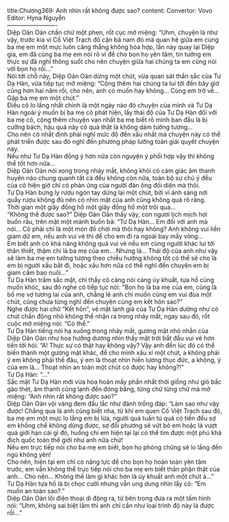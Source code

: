 title:Chương369: Anh nhìn rất không được sao?
content:
Convertor: Vovo<br>Editor: Hyna Nguyễn<br>————————-<br>Diệp Oản Oản chần chừ một phen, rốt cục mở miệng: “Uhm, chuyện là như vậy, trước kia vì Cố Việt Trạch đồ cặn bã nam đó mà quan hệ giữa em cùng ba mẹ em một mực luôn căng thẳng không hòa hợp, lần này quay lại Diệp gia, em đã cùng ba mẹ em nói rõ vì để cho bọn họ yên tâm, tin tưởng em thực sự đã nghĩ thông suốt cho nên chuyện giữa hai chúng ta em cũng nói với bọn họ rồi…”<br>Nói tới chỗ này, Diệp Oản Oản dừng một chút, vừa quan sát thần sắc của Tư Dạ Hàn, vừa tiếp tục mở miệng: “Cộng thêm hai chúng ta lui tới đến bây giờ cũng hơn hai năm rồi, cho nên, anh có muốn hay không… Cùng em trở về… Gặp ba mẹ em một chút.”<br>Điều cô lo lắng nhất chính là một ngày nào đó chuyện của mình và Tư Dạ Hàn ngoài ý muốn bị ba mẹ cô phát hiện, lấy thái độ của Tư Dạ Hàn đối với ba mẹ cô, cộng thêm chuyện vạn nhất ba mẹ biết rõ mình ban đầu là bị cưỡng bách, hậu quả này cô quả thật là không dám tưởng tượng…<br>Cho nên cô nhất định phải nghĩ mức độ đến xấu nhất mà chuyện này có thể phát triển được sau đó nghĩ đến phương pháp lưỡng toàn giải quyết chuyện này.<br>Nếu như Tư Dạ Hàn đồng ý hơn nữa còn nguyện ý phối hợp vậy thì không thể tốt hơn nữa…<br>Diệp Oản Oản nói xong trong nháy mắt, không khỏi có cảm giác âm thanh huyên náo chung quanh tất cả đều không còn nữa, toàn bộ sự chú ý đều của cô hiện giờ chỉ có phản ứng của người đàn ông đối diện mà thôi.<br>Tư Dạ Hàn bưng ly rượu ngón tay dừng lại một chút, bởi vì ánh sáng nơi quầy rượu không đủ nên cô nhìn mặt của anh cũng không quá rõ ràng.<br>Thời gian một giây đồng hồ một giây đồng hồ một trôi qua…<br>“Không thể được sao?” Diệp Oản Oản thấy vậy, con ngươi tịch mịch hơi buồn rầu, trên mặt một mảnh buồn bã: “Tư Dạ Hàn… Em đối với anh mà nói… Có phải chỉ là một món đồ chơi mà thôi hay không? Anh không vui liền giam dữ em, nếu anh vui vẻ thì để cho em đi ra ngoài bay mấy vòng…<br>Em biết anh có khả năng không quá vui vẻ nếu em cùng người khác lui tới thân thiết, thậm chí là ba mẹ của em… Nhưng là… Thái độ của anh như vậy sẽ làm ba mẹ em tưởng tượng theo chiều hướng không tốt có thể sẽ cho là em bị người xấu bắt đi, hoặc xấu hơn nữa có thể nghĩ đến chuyện em bị giam cầm bao nuôi…”<br>Tư Dạ Hàn trầm sắc mặt, chỉ thấy cô càng nói càng ủy khuất, tựa hồ cũng muốn khóc, sau đó nghe cô tiếp tục nói: “Bọn họ là ba mẹ của em, cũng là bố mẹ vợ tương lai của anh, chẳng lẽ anh chỉ muốn cùng em vui đùa một chút, cũng chưa từng nghĩ đến chuyện cùng em kết hôn sao?”<br>Nghe được hai chữ “Kết hôn”, vẻ mặt lạnh giá của Tư Dạ Hàn dường như có chút chấn động nhỏ không thể nhận ra trong nháy mắt, ngay sau đó, rốt cuộc mở miệng nói: “Có thể.”<br>Tư Dạ Hàn tiếng nói hạ xuống trong nháy mắt, gương mặt nhỏ nhắn của Diệp Oản Oản như hoa hướng dương nhìn thấy mặt trời bắt đầu vui vẻ hơn tiến tới hỏi: “A! Thực sự có thật hay không vậy? Vậy anh đến lúc đó có thể biến thành một gương mặt khác, để cho mình xấu xí một chút, a không phải ý em không phải thế đâu, ý em là thoạt nhìn hiền lương thục đức, a không, ý của em là… Thoạt nhìn an toàn một chút có được hay không?!”<br>Tư Dạ Hàn: “…”<br>Sắc mặt Tư Dạ Hàn mới vừa hòa hoãn mấy phần nhất thời giống như gió bắc gào thét, âm thanh cũng lạnh đến đóng băng, từng chữ từng chữ mà mở miệng: “Anh nhìn rất không được sao?”<br>Diệp Oản Oản vội vàng đem đầu lắc như đánh trống đáp: “Làm sao như vậy được! Chẳng qua là anh cũng biết nha, từ khi em quen Cố Việt Trạch sau đó, ba mẹ em một mực lo lắng em bị lừa, người quá tuấn tú quá có tiền đều sợ em khống chế không dừng được, sợ đối phương sẽ vứt bỏ em hoặc là vượt quá giới hạn cái gì đó, huống chi em hiện tại lại có thể tìm được một phú khả địch quốc toàn thế giới như anh nữa chứ!<br>Nếu em trực tiếp nói cho ba mẹ em biết, bọn họ phỏng chừng sẽ lo lắng đến ngủ không yên!<br>Cho nên, hiện tại em chỉ có năng lực để cho bọn họ hoàn toàn yên tâm trước, em vẫn không thể trực tiếp nói cho ba mẹ em biết thân phận thật của anh… Cho nên… Không thể làm gì khác hơn là ủy khuất anh một chút á…”<br>Tư Dạ Hàn tựa hồ là bị chọc cười nhưng vẫn ung dung nhìn lấy cô: “Em muốn an toàn sao?.”<br>Diệp Oản Oản lôi điện thoại di động ra, từ bên trong đưa ra một tấm hình nói: “Uhm, không sai biệt lắm thì anh chỉ cần như loại trình độ này là được rồi…”